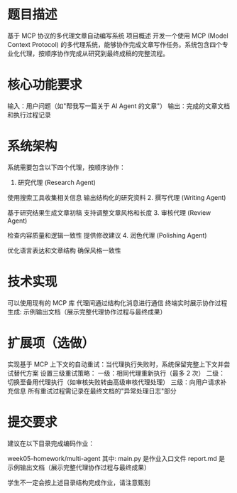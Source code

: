 # 题目描述
基于 MCP 协议的多代理文章自动编写系统
项目概述
开发一个使用 MCP (Model Context Protocol) 的多代理系统，能够协作完成文章写作任务。系统包含四个专业化代理，按顺序协作完成从研究到最终成稿的完整流程。

# 核心功能要求
输入：用户问题（如"帮我写一篇关于 AI Agent 的文章"）
输出：完成的文章文档和执行过程记录

# 系统架构
系统需要包含以下四个代理，按顺序协作：

1. 研究代理 (Research Agent)

使用搜索工具收集相关信息
输出结构化的研究资料
2. 撰写代理 (Writing Agent)

基于研究结果生成文章初稿
支持调整文章风格和长度
3. 审核代理 (Review Agent)

检查内容质量和逻辑一致性
提供修改建议
4. 润色代理 (Polishing Agent)

优化语言表达和文章结构
确保风格一致性

# 技术实现
可以使用现有的 MCP 库
代理间通过结构化消息进行通信
终端实时展示协作过程
生成: 示例输出文档（展示完整代理协作过程与最终成果）

# 扩展项（选做）
实现基于 MCP 上下文的自动重试：当代理执行失败时，系统保留完整上下文并尝试替代方案
设置三级重试策略：
一级：相同代理重新执行（最多 2 次）
二级：切换至备用代理执行（如审核失败转由高级审核代理处理）
三级：向用户请求补充信息
所有重试过程需记录在最终文档的"异常处理日志"部分

# 提交要求
建议在以下目录完成编码作业：

week05-homework/multi-agent
其中:
main.py 是作业入口文件
report.md 是示例输出文档（展示完整代理协作过程与最终成果）

学生不一定会按上述目录结构完成作业，请注意甄别